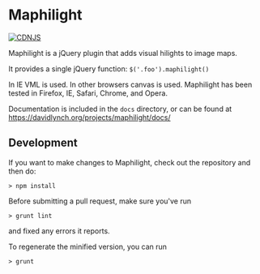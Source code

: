 Maphilight
==========
[![CDNJS](https://img.shields.io/cdnjs/v/maphilight.svg)](https://cdnjs.com/libraries/maphilight)

Maphilight is a jQuery plugin that adds visual hilights to image maps.

It provides a single jQuery function: `$('.foo').maphilight()`

In IE VML is used. In other browsers canvas is used. Maphilight has been
tested in Firefox, IE, Safari, Chrome, and Opera.

Documentation is included in the `docs` directory, or can be found
at https://davidlynch.org/projects/maphilight/docs/

Development
-----------

If you want to make changes to Maphilight, check out the repository and
then do:

`> npm install`

Before submitting a pull request, make sure you've run

`> grunt lint`

and fixed any errors it reports.

To regenerate the minified version, you can run

`> grunt`
